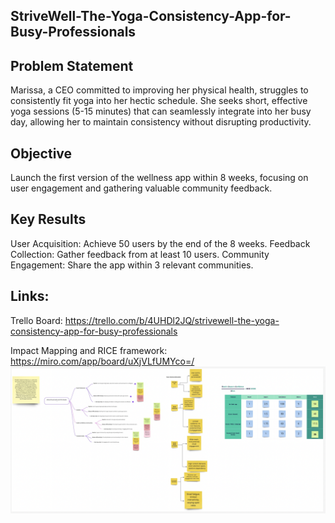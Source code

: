 ## StriveWell-The-Yoga-Consistency-App-for-Busy-Professionals

## Problem Statement
Marissa, a CEO committed to improving her physical health, struggles to consistently fit yoga into her hectic schedule. She seeks short, effective yoga sessions (5-15 minutes) that can seamlessly integrate into her busy day, allowing her to maintain consistency without disrupting productivity.

## Objective
Launch the first version of the wellness app within 8 weeks, focusing on user engagement and gathering valuable community feedback.

## Key Results
User Acquisition: Achieve 50 users by the end of the 8 weeks.
Feedback Collection: Gather feedback from at least 10 users.
Community Engagement: Share the app within 3 relevant communities.

## Links:
Trello Board: https://trello.com/b/4UHDl2JQ/strivewell-the-yoga-consistency-app-for-busy-professionals

Impact Mapping and RICE framework: https://miro.com/app/board/uXjVLfUMYco=/
![Impact Mapping and RICE framework](Miroboard.png)

